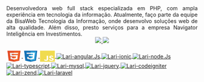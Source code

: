 <div style="text-align: justify;"> 
  Desenvolvedora web full stack especializada em PHP, com ampla experiência em tecnologia da informação. Atualmente, faço parte da equipe da BisaWeb Tecnologia da     Informação, onde desenvolvo soluções web de alta qualidade. Além disso, presto serviços para a empresa Navigator Inteligência em Investimentos.
 </div>

<div align="center">
  <a href="https://github.com/LarissaNSilva">
  <img height="180em" src="https://github-readme-stats.vercel.app/api?username=LarissaNSilva&show_icons=true&theme=dracula&include_all_commits=true&count_private=true"/>
  <img height="180em" src="https://github-readme-stats.vercel.app/api/top-langs/?username=LarissaNSilva&layout=compact&langs_count=7&theme=dracula"/>
</div>
<div style="display: inline_block"><br>
     <img align="center" alt="Lari-HTML" height="30" width="40" src="https://raw.githubusercontent.com/devicons/devicon/master/icons/html5/html5-original.svg">
      <img align="center" alt="Lari-CSS" height="30" width="40" src="https://raw.githubusercontent.com/devicons/devicon/master/icons/css3/css3-original.svg">
      <img align="center" alt="Lari-Js" height="30" width="40" src="https://raw.githubusercontent.com/devicons/devicon/master/icons/javascript/javascript-plain.svg">
      <img align="center" alt="Lari-angular.Js" height="30" width="40" src="https://cdn.jsdelivr.net/gh/devicons/devicon/icons/angularjs/angularjs-original.svg">
      <img align="center" alt="Lari-ionic" height="30" width="40" src="https://cdn.jsdelivr.net/gh/devicons/devicon/icons/ionic/ionic-original.svg" />
      <img  align="center" alt="Lari-node.Js" height="30" width="40"src="https://cdn.jsdelivr.net/gh/devicons/devicon/icons/nodejs/nodejs-plain.svg" />
      <img align="center" alt="Lari-typescript" height="30" width="40" src="https://cdn.jsdelivr.net/gh/devicons/devicon/icons/typescript/typescript-original.svg" />
      <img align="center" alt="Lari-mysql" height="30" width="40" src="https://cdn.jsdelivr.net/gh/devicons/devicon/icons/mysql/mysql-original.svg" />
      <img align="center" alt="Lari-jquery" height="30" width="40" src="https://cdn.jsdelivr.net/gh/devicons/devicon/icons/jquery/jquery-original.svg" />
      <img align="center" alt="Lari-codeigniter" height="30" width="40" src="https://cdn.jsdelivr.net/gh/devicons/devicon/icons/codeigniter/codeigniter-plain.svg" />
      <img align="center" alt="Lari-zend" height="30" width="40" src="https://cdn.jsdelivr.net/gh/devicons/devicon/icons/zend/zend-plain.svg" />
      <img align="center" alt="Lari-laravel" height="30" width="40" src="https://cdn.jsdelivr.net/gh/devicons/devicon/icons/laravel/laravel-plain-wordmark.svg" />
  

  </div>
</div>
  
     

